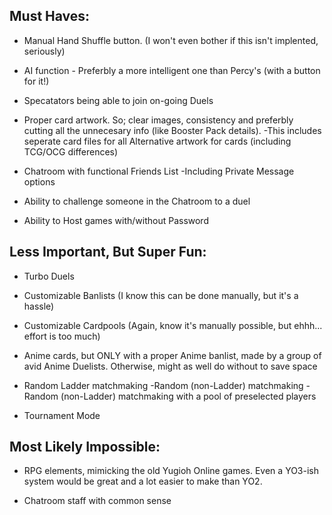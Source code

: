 Must Haves:
---

* Manual Hand Shuffle button. (I won't even bother if this isn't implented, seriously)

* AI function - Preferbly a more intelligent one than Percy's (with a button for it!)

* Specatators being able to join on-going Duels

* Proper card artwork. So; clear images, consistency and preferbly cutting all the unnecesary info (like Booster Pack details).
	-This includes seperate card files for all Alternative artwork for cards (including TCG/OCG differences)

* Chatroom with functional Friends List
	-Including Private Message options

* Ability to challenge someone in the Chatroom to a duel

* Ability to Host games with/without Password


Less Important, But Super Fun:
---

* Turbo Duels

* Customizable Banlists (I know this can be done manually, but it's a hassle)

* Customizable Cardpools (Again, know it's manually possible, but ehhh... effort is too much)

* Anime cards, but ONLY with a proper Anime banlist, made by a group of avid Anime Duelists. Otherwise, might as well do without to save space

* Random Ladder matchmaking
	-Random (non-Ladder) matchmaking
	-Random (non-Ladder) matchmaking with a pool of preselected players

* Tournament Mode

Most Likely Impossible:
---

* RPG elements, mimicking the old Yugioh Online games. Even a YO3-ish system would be great and a lot easier to make than YO2.

* Chatroom staff with common sense
